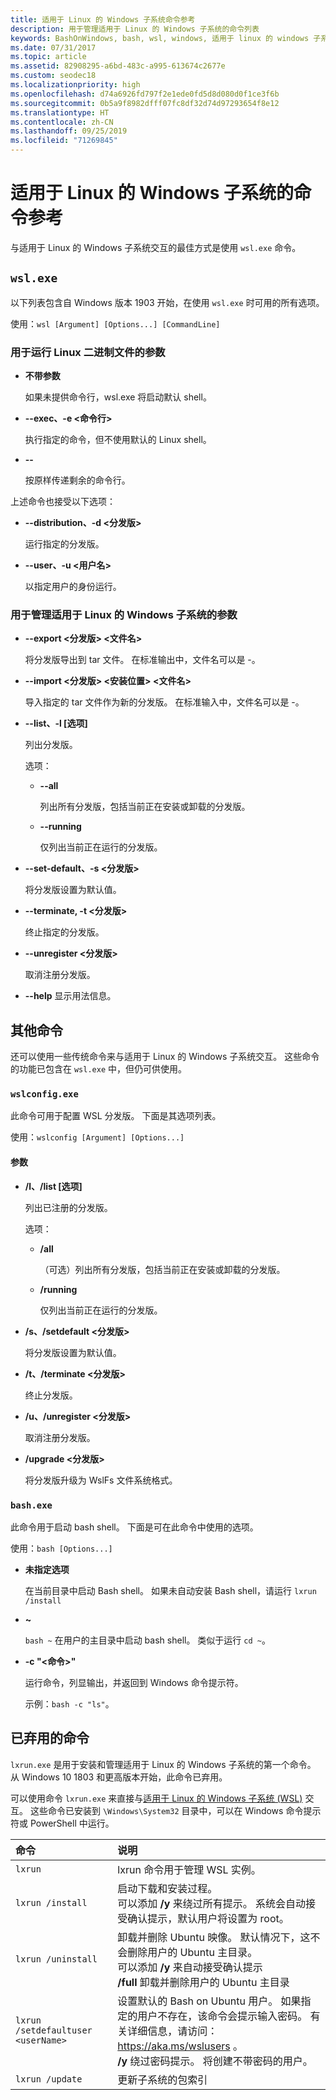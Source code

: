 ```yaml
---
title: 适用于 Linux 的 Windows 子系统命令参考
description: 用于管理适用于 Linux 的 Windows 子系统的命令列表
keywords: BashOnWindows, bash, wsl, windows, 适用于 linux 的 windows 子系统, windowssubsystem, ubuntu
ms.date: 07/31/2017
ms.topic: article
ms.assetid: 82908295-a6bd-483c-a995-613674c2677e
ms.custom: seodec18
ms.localizationpriority: high
ms.openlocfilehash: d74a6926fd797f2e1ede0fd5d8d080d0f1ce3f6b
ms.sourcegitcommit: 0b5a9f8982dfff07fc8df32d74d97293654f8e12
ms.translationtype: HT
ms.contentlocale: zh-CN
ms.lasthandoff: 09/25/2019
ms.locfileid: "71269845"
---
```

# <a name="command-reference-for-windows-subsystem-for-linux"></a>适用于 Linux 的 Windows 子系统的命令参考

与适用于 Linux 的 Windows 子系统交互的最佳方式是使用 `wsl.exe` 命令。 


## `wsl.exe`

以下列表包含自 Windows 版本 1903 开始，在使用 `wsl.exe` 时可用的所有选项。

使用：`wsl [Argument] [Options...] [CommandLine]`

### <a name="arguments-for-running-linux-binaries"></a>用于运行 Linux 二进制文件的参数

* **不带参数**

  如果未提供命令行，wsl.exe 将启动默认 shell。

* **--exec、-e \<命令行>**
  
  执行指定的命令，但不使用默认的 Linux shell。

* **--**
  
  按原样传递剩余的命令行。

上述命令也接受以下选项：

* **--distribution、-d \<分发版>**

  运行指定的分发版。

* **--user、-u \<用户名>**

  以指定用户的身份运行。

### <a name="arguments-for-managing-windows-subsystem-for-linux"></a>用于管理适用于 Linux 的 Windows 子系统的参数

* **--export \<分发版> \<文件名>**
  
  将分发版导出到 tar 文件。 在标准输出中，文件名可以是 -。

* **--import \<分发版> \<安装位置> \<文件名>**
  
  导入指定的 tar 文件作为新的分发版。 在标准输入中，文件名可以是 -。

* **--list、-l [选项]**
  
  列出分发版。

  选项：
  * **--all**
      
    列出所有分发版，包括当前正在安装或卸载的分发版。

  * **--running**
      
    仅列出当前正在运行的分发版。

* **--set-default、-s \<分发版>**
  
  将分发版设置为默认值。

* **--terminate, -t \<分发版>**
  
  终止指定的分发版。

* **--unregister \<分发版>**
  
  取消注册分发版。
   
* **--help** 显示用法信息。

## <a name="additional-commands"></a>其他命令

还可以使用一些传统命令来与适用于 Linux 的 Windows 子系统交互。 这些命令的功能已包含在 `wsl.exe` 中，但仍可供使用。 

### `wslconfig.exe`

此命令可用于配置 WSL 分发版。 下面是其选项列表。

使用：`wslconfig [Argument] [Options...]`

#### <a name="arguments"></a>参数
* **/l、/list [选项]**
  
  列出已注册的分发版。
  
  选项：
    * **/all**
    
      （可选）列出所有分发版，包括当前正在安装或卸载的分发版。

    * **/running**
      
      仅列出当前正在运行的分发版。

* **/s、/setdefault \<分发版>**
  
  将分发版设置为默认值。

* **/t、/terminate \<分发版>**
  
  终止分发版。

* **/u、/unregister \<分发版>**
  
  取消注册分发版。
   
* **/upgrade \<分发版>**
  
  将分发版升级为 WslFs 文件系统格式。

### `bash.exe`

此命令用于启动 bash shell。 下面是可在此命令中使用的选项。

使用：`bash [Options...]`

* **未指定选项**
  
  在当前目录中启动 Bash shell。 如果未自动安装 Bash shell，请运行 `lxrun /install`

* **~**
  
  `bash ~` 在用户的主目录中启动 bash shell。  类似于运行 `cd ~`。

* **-c "\<命令>"**
  
  运行命令，列显输出，并返回到 Windows 命令提示符。
    
  示例：`bash -c "ls"`。

## <a name="deprecated-commands"></a>已弃用的命令

`lxrun.exe` 是用于安装和管理适用于 Linux 的 Windows 子系统的第一个命令。 从 Windows 10 1803 和更高版本开始，此命令已弃用。

可以使用命令 `lxrun.exe` 来直接与[适用于 Linux 的 Windows 子系统 (WSL)](https://msdn.microsoft.com/en-us/commandline/wsl/faq#what-windows-subsystem-for-linux-wsl-) 交互。  这些命令已安装到 `\Windows\System32` 目录中，可以在 Windows 命令提示符或 PowerShell 中运行。

| 命令                     | 说明                     |
|:----------------------------|:---------------------------|
| `lxrun`                     | lxrun 命令用于管理 WSL 实例。 |
| `lxrun /install`            | 启动下载和安装过程。 <br/> 可以添加 **/y** 来绕过所有提示。  系统会自动接受确认提示，默认用户将设置为 root。          |
| `lxrun /uninstall`          | 卸载并删除 Ubuntu 映像。  默认情况下，这不会删除用户的 Ubuntu 主目录。 <br/> 可以添加 **/y** 来自动接受确认提示 <br/>**/full** 卸载并删除用户的 Ubuntu 主目录         |
| `lxrun /setdefaultuser <userName>`     | 设置默认的 Bash on Ubuntu 用户。 如果指定的用户不存在，该命令会提示输入密码。  有关详细信息，请访问： https://aka.ms/wslusers 。 <br/> **/y** 绕过密码提示。  将创建不带密码的用户。|
| `lxrun /update`            | 更新子系统的包索引          |
